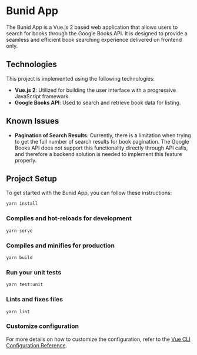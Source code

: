 # Bunid App

The Bunid App is a Vue.js 2 based web application that allows users to search for books through the Google Books API. It is designed to provide a seamless and efficient book searching experience delivered on frontend only.

## Technologies

This project is implemented using the following technologies:

- **Vue.js 2**: Utilized for building the user interface with a progressive JavaScript framework.
- **Google Books API**: Used to search and retrieve book data for listing.

## Known Issues

- **Pagination of Search Results**: Currently, there is a limitation when trying to get the full number of search results for book pagination. The Google Books API does not support this functionality directly through API calls, and therefore a backend solution is needed to implement this feature properly.

## Project Setup

To get started with the Bunid App, you can follow these instructions:

```
yarn install
```

### Compiles and hot-reloads for development

```
yarn serve
```

### Compiles and minifies for production

```
yarn build
```

### Run your unit tests

```
yarn test:unit
```

### Lints and fixes files

```
yarn lint
```

### Customize configuration
For more details on how to customize the configuration, refer to the [Vue CLI Configuration Reference](https://cli.vuejs.org/config/).
